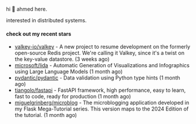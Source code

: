 hi 👋 ahmed here.

interested in distributed systems.

#### check out my recent stars

- [valkey-io/valkey](https://github.com/valkey-io/valkey) - A new project to resume development on the formerly open-source Redis project. We&#39;re calling it Valkey, since it&#39;s a twist on the key-value datastore. (3 weeks ago)
- [microsoft/lida](https://github.com/microsoft/lida) - Automatic Generation of Visualizations and Infographics using Large Language Models (1 month ago)
- [pydantic/pydantic](https://github.com/pydantic/pydantic) - Data validation using Python type hints (1 month ago)
- [tiangolo/fastapi](https://github.com/tiangolo/fastapi) - FastAPI framework, high performance, easy to learn, fast to code, ready for production (1 month ago)
- [miguelgrinberg/microblog](https://github.com/miguelgrinberg/microblog) - The microblogging application developed in my Flask Mega-Tutorial series. This version maps to the 2024 Edition of the tutorial. (1 month ago)

